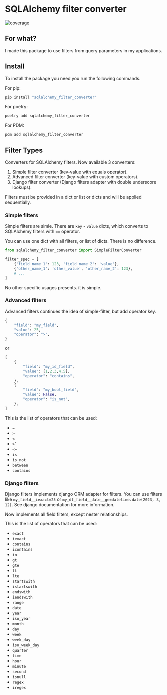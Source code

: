 
# SQLAlchemy filter converter

![coverage](./coverage.svg)

## For what?

I made this package to use filters from query parameters in my applications.

## Install

To install the package you need you run the following commands.

For pip:

```bash
pip install "sqlalchemy_filter_converter"
```

For poetry:

```bash
poetry add sqlalchemy_filter_converter
```

For PDM:

```bash
pdm add sqlalchemy_filter_converter
```

## Filter Types

Converters for SQLAlchemy filters. Now available 3 converters:

1. Simple filter converter (key-value with equals operator).
2. Advanced filter converter (key-value with custom operators).
3. Django filter converter (Django filters adapter with double underscore lookups).

Filters must be provided in a dict or list or dicts and will be applied sequentially.

### Simple filters

Simple filters are simle. There are `key` - `value` dicts, which converts to SQLAlchemy
filters with `==` operator.

You can use one dict with all filters, or list of dicts. There is no difference.

```python
from sqlalchemy_filter_converter import SimpleFilterConverter

filter_spec = [
    {'field_name_1': 123, 'field_name_2': 'value'},
    {'other_name_1': 'other_value', 'other_name_2': 123},
    # ...
]
```

No other specific usages presents. it is simple.

### Advanced filters

Advanced filters continues the idea of simple-filter, but add operator key.

```python
{
    "field": "my_field",
    "value": 25,
    "operator": ">",
}
```

or

```python
[
    {
        "field": "my_id_field",
        "value": [1,2,3,4,5],
        "operator": "contains",
    },
    {
        "field": "my_bool_field",
        "value": False,
        "operator": "is_not",
    },
]
```

This is the list of operators that can be used:

- `=`
- `>`
- `<`
- `>`'
- `<=`
- `is`
- `is_not`
- `between`
- `contains`

### Django filters

Django filters implements django ORM adapter for filters. You can use filters like
`my_field__iexact=25` or `my_dt_field__date__ge=datetime.date(2023, 3, 12)`. See django
documentation for more information.

Now implements all field filters, except nester relationships.

This is the list of operators that can be used:

- `exact`
- `iexact`
- `contains`
- `icontains`
- `in`
- `gt`
- `gte`
- `lt`
- `lte`
- `startswith`
- `istartswith`
- `endswith`
- `iendswith`
- `range`
- `date`
- `year`
- `iso_year`
- `month`
- `day`
- `week`
- `week_day`
- `iso_week_day`
- `quarter`
- `time`
- `hour`
- `minute`
- `second`
- `isnull`
- `regex`
- `iregex`
